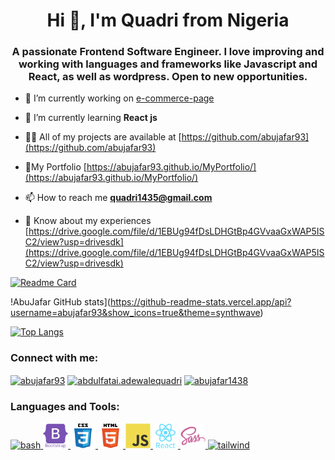 <h1 align="center">Hi 👋, I'm Quadri from Nigeria</h1>
<h3 align="center">A passionate Frontend Software Engineer. I love improving and working with languages and frameworks like Javascript and React, as well as wordpress. Open to new opportunities.</h3>

- 🔭 I’m currently working on [e-commerce-page](https://abujafar93.github.io/e-commerce-page/)

- 🌱 I’m currently learning **React js**

- 👨‍💻 All of my projects are available at [https://github.com/abujafar93](https://github.com/abujafar93)

- 📝My Portfolio [https://abujafar93.github.io/MyPortfolio/](https://abujafar93.github.io/MyPortfolio/)

- 📫 How to reach me **quadri1435@gmail.com**

- 📄 Know about my experiences [https://drive.google.com/file/d/1EBUg94fDsLDHGtBp4GVvaaGxWAP5ISC2/view?usp=drivesdk](https://drive.google.com/file/d/1EBUg94fDsLDHGtBp4GVvaaGxWAP5ISC2/view?usp=drivesdk)

[![Readme Card](https://github-readme-stats.vercel.app/api/pin/?username=abujafar93&repo=github-readme-stats)](https://github.com/abujafar93/github-readme-stats)

!AbuJafar GitHub stats](https://github-readme-stats.vercel.app/api?username=abujafar93&show_icons=true&theme=synthwave)

[![Top Langs](https://github-readme-stats.vercel.app/api/top-langs/?username=abujafar93&langs_count=10&show_icons=true&theme=synthwave)](https://github.com/anuraghazra/github-readme-stats)

<h3 align="left">Connect with me:</h3>
<p align="left">
<a href="https://codepen.io/abujafar93" target="blank"><img align="center" src="https://raw.githubusercontent.com/rahuldkjain/github-profile-readme-generator/master/src/images/icons/Social/codepen.svg" alt="abujafar93" height="30" width="40" /></a>
<a href="https://fb.com/abdulfatai.adewalequadri" target="blank"><img align="center" src="https://raw.githubusercontent.com/rahuldkjain/github-profile-readme-generator/master/src/images/icons/Social/facebook.svg" alt="abdulfatai.adewalequadri" height="30" width="40" /></a>
<a href="https://instagram.com/abujafar1438" target="blank"><img align="center" src="https://raw.githubusercontent.com/rahuldkjain/github-profile-readme-generator/master/src/images/icons/Social/instagram.svg" alt="abujafar1438" height="30" width="40" /></a>
</p>

<h3 align="left">Languages and Tools:</h3>
<p align="left"> <a href="https://www.gnu.org/software/bash/" target="_blank" rel="noreferrer"> <img src="https://www.vectorlogo.zone/logos/gnu_bash/gnu_bash-icon.svg" alt="bash" width="40" height="40"/> </a> <a href="https://getbootstrap.com" target="_blank" rel="noreferrer"> <img src="https://raw.githubusercontent.com/devicons/devicon/master/icons/bootstrap/bootstrap-plain-wordmark.svg" alt="bootstrap" width="40" height="40"/> </a> <a href="https://www.w3schools.com/css/" target="_blank" rel="noreferrer"> <img src="https://raw.githubusercontent.com/devicons/devicon/master/icons/css3/css3-original-wordmark.svg" alt="css3" width="40" height="40"/> </a> <a href="https://www.w3.org/html/" target="_blank" rel="noreferrer"> <img src="https://raw.githubusercontent.com/devicons/devicon/master/icons/html5/html5-original-wordmark.svg" alt="html5" width="40" height="40"/> </a> <a href="https://developer.mozilla.org/en-US/docs/Web/JavaScript" target="_blank" rel="noreferrer"> <img src="https://raw.githubusercontent.com/devicons/devicon/master/icons/javascript/javascript-original.svg" alt="javascript" width="40" height="40"/> </a> <a href="https://reactjs.org/" target="_blank" rel="noreferrer"> <img src="https://raw.githubusercontent.com/devicons/devicon/master/icons/react/react-original-wordmark.svg" alt="react" width="40" height="40"/> </a> <a href="https://sass-lang.com" target="_blank" rel="noreferrer"> <img src="https://raw.githubusercontent.com/devicons/devicon/master/icons/sass/sass-original.svg" alt="sass" width="40" height="40"/> </a> <a href="https://tailwindcss.com/" target="_blank" rel="noreferrer"> <img src="https://www.vectorlogo.zone/logos/tailwindcss/tailwindcss-icon.svg" alt="tailwind" width="40" height="40"/> </a> </p>
